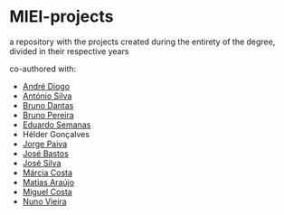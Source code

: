 # MIEI-projects
a repository with the projects created during the entirety of the degree, divided in their respective years

co-authored with:
+ [André Diogo](https://github.com/Seriyin)
+ [António Silva](https://github.com/To-Silva)
+ [Bruno Dantas](https://github.com/brunodantas6)
+ [Bruno Pereira](https://github.com/b-pereira)
+ [Eduardo Semanas](https://github.com/004Ryu)
+ Hélder Gonçalves
+ [Jorge Paiva](https://github.com/Phaktumn)
+ [José Bastos](https://github.com/zbastos)
+ [José Silva](https://github.com/Jpvsilva)
+ [Márcia Costa](https://github.com/msplinter46)
+ [Matias Araújo](https://github.com/MatiasN)
+ [Miguel Costa](https://github.com/XoRtY)
+ [Nuno Vieira](https://github.com/forlemon)
